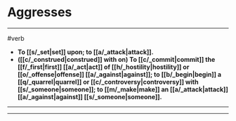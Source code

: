 # Aggresses
---
#verb
- **To [[s/_set|set]] upon; to [[a/_attack|attack]].**
- **([[c/_construed|construed]] with on) To [[c/_commit|commit]] the [[f/_first|first]] [[a/_act|act]] of [[h/_hostility|hostility]] or [[o/_offense|offense]] [[a/_against|against]]; to [[b/_begin|begin]] a [[q/_quarrel|quarrel]] or [[c/_controversy|controversy]] with [[s/_someone|someone]]; to [[m/_make|make]] an [[a/_attack|attack]] [[a/_against|against]] [[s/_someone|someone]].**
---
---
